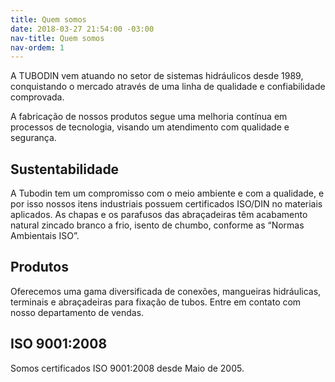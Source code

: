 ```yaml
---
title: Quem somos
date: 2018-03-27 21:54:00 -03:00
nav-title: Quem somos
nav-ordem: 1
---
```


A TUBODIN vem atuando no setor de sistemas hidráulicos desde 1989, conquistando o mercado através de uma linha de qualidade e confiabilidade comprovada.

A fabricação de nossos produtos segue uma melhoria contínua em processos de tecnologia, visando um atendimento com qualidade e segurança.

## Sustentabilidade

A Tubodin tem um compromisso com o meio ambiente e com a qualidade, e por isso nossos itens industriais possuem certificados ISO/DIN no materiais aplicados. As chapas e os parafusos das abraçadeiras têm acabamento natural zincado branco a frio, isento de chumbo, conforme as “Normas Ambientais ISO”.

## Produtos

Oferecemos uma gama diversificada de conexões, mangueiras hidráulicas, terminais e abraçadeiras para fixação de tubos. Entre em contato com nosso departamento de vendas.

## ISO 9001:2008

Somos certificados ISO 9001:2008 desde Maio de 2005.
